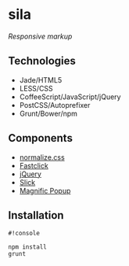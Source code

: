 # sila

_Responsive markup_

## Technologies

- Jade/HTML5
- LESS/CSS
- CoffeeScript/JavaScript/jQuery
- PostCSS/Autoprefixer
- Grunt/Bower/npm

## Components

- [normalize.css](https://github.com/necolas/normalize.css/)
- [Fastclick](https://github.com/ftlabs/fastclick)
- [jQuery](https://github.com/jquery/jquery)
- [Slick](https://github.com/kenwheeler/slick/)
- [Magnific Popup](https://github.com/dimsemenov/Magnific-Popup)

## Installation

```
#!console

npm install
grunt
```
